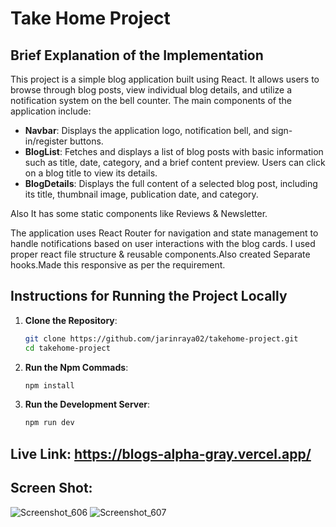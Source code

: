# Take Home Project

## Brief Explanation of the Implementation

This project is a simple blog application built using React. It allows users to browse through blog posts, view individual blog details, and utilize a notification system on the bell counter. The main components of the application include:

- **Navbar**: Displays the application logo, notification bell, and sign-in/register buttons.
- **BlogList**: Fetches and displays a list of blog posts with basic information such as title, date, category, and a brief content preview. Users can click on a blog title to view its details.
- **BlogDetails**: Displays the full content of a selected blog post, including its title, thumbnail image, publication date, and category.

Also It has some static components like Reviews & Newsletter.

The application uses React Router for navigation and state management to handle notifications based on user interactions with the blog cards.
I used proper react file structure & reusable components.Also created Separate hooks.Made this responsive as per the requirement.

## Instructions for Running the Project Locally

1. **Clone the Repository**:
   ```bash
   git clone https://github.com/jarinraya02/takehome-project.git
   cd takehome-project

2.  **Run the Npm Commads**:  
    ```bash
    npm install

2.  **Run the Development Server**:  
    ```bash
    npm run dev

## Live Link: https://blogs-alpha-gray.vercel.app/


## Screen Shot:

![Screenshot_606](https://github.com/user-attachments/assets/7613c27d-f326-497e-a4c6-0cc5262d80cd)
![Screenshot_607](https://github.com/user-attachments/assets/2676c531-bafe-4ebe-854e-cf6ba100a74d)



